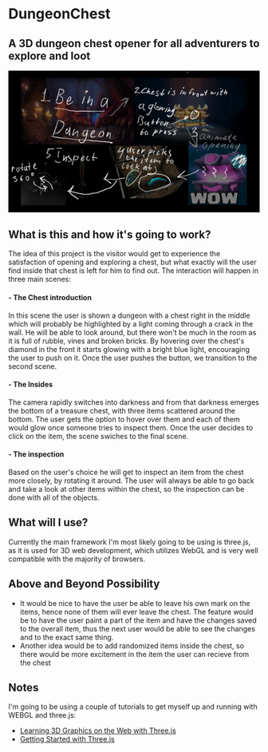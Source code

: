 # DungeonChest
## A 3D dungeon chest opener for all adventurers to explore and loot 

![alt text](https://github.com/DennisSSDev/DungeonChest/blob/master/Plans-Mocks/Mock.jpg)

## What is this and how it's going to work?

The idea of this project is the visitor would get to experience the satisfaction of opening and exploring a chest, but what exactly will the user find inside that chest is left for him to find out. 
The interaction will happen in three main scenes: 
#### - The Chest introduction
In this scene the user is shown a dungeon with a chest right in the middle which will probably be highlighted by a light coming through a crack in the wall. He will be able to look around, but there won't be much in the room as it is full of rubble, vines and broken bricks. By hovering over the chest's diamond in the front it starts glowing with a bright blue light, encouraging the user to push on it. Once the user pushes the button, we transition to the second scene.
#### - The Insides
The camera rapidly switches into darkness and from that darkness emerges the bottom of a treasure chest, with three items scattered around the bottom. The user gets the option to hover over them and each of them would glow once someone tries to inspect them. Once the user decides to click on the item, the scene swiches to the final scene.
#### - The inspection
Based on the user's choice he will get to inspect an item from the chest more closely, by rotating it around. The user will always be able to go back and take a look at other items within the chest, so the inspection can be done with all of the objects.


## What will I use?
Currently the main framework I'm most likely going to be using is three.js, as it is used for 3D web development, which utilizes WebGL and is very well compatible with the majority of browsers.

## Above and Beyond Possibility
- It would be nice to have the user be able to leave his own mark on the items, hence none of them will ever leave the chest. The feature would be to have the user paint a part of the item and have the changes saved to the overall item, thus the next user would be able to see the changes and to the exact same thing.
- Another idea would be to add randomized items inside the chest, so there would be more excitement in the item the user can recieve from the chest

## Notes
I'm going to be using a couple of tutorials to get myself up and running with WEBGL and three.js:
- [Learning 3D Graphics on the Web with Three.js](https://www.lynda.com/JavaScript-tutorials/Learning-3D-Graphics-Web-Three-js/586668-2.html?org=rit.edu)
- [Getting Started with Three.js](https://aerotwist.com/tutorials/getting-started-with-three-js/)


